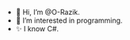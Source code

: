 - 👋 Hi, I’m @O-Razik.
- 👀 I’m interested in programming.
- ✨ I know C#.

<!---
O-Razik/O-Razik is a ✨ special ✨ repository because its `README.md` (this file) appears on your GitHub profile.
You can click the Preview link to take a look at your changes.
--->
